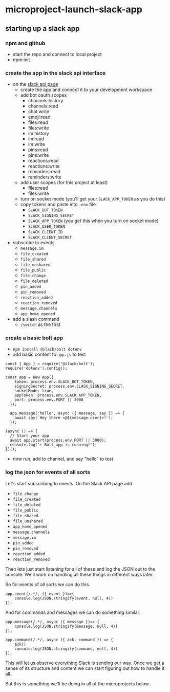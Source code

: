 # microproject-launch-slack-app

## starting up a slack app

### npm and github

* start the repo and connect to local project
* npm init

### create the app in the slack api interface

* on the [slack api page](https://api.slack.com/)
    * create the app and connect it to your development workspace
    * add bot oauth scopes
        * channels:history
        * channels:read
        * chat:write
        * emoji:read
        * files:read
        * files:write
        * im:history
        * im:read
        * im:write
        * pins:read
        * pins:write
        * reactions:read
        * reactions:write
        * reminders:read
        * reminders:write
    * add user scopes (for this project at least)
        * files:read
        * files:write
    * turn on socket mode (you'll get your `SLACK_APP_TOKEN` as you do this)
    * copy tokens and paste into `.env` file
        * `SLACK_BOT_TOKEN`
        * `SLACK_SIGNING_SECRET`
        * `SLACK_APP_TOKEN` (you get this when you turn on socket mode)
        * `SLACK_USER_TOKEN`
        * `SLACK_CLIENT_ID`
        * `SLACK_CLIENT_SECRET`
* subscribe to events
    * `message.im`
    * `file_created`
    * `file_shared`
    * `file_unshared`
    * `file_public`
    * `file_change`
    * `file_deleted`
    * `pin_added`
    * `pin_removed`
    * `reaction_added`
    * `reaction_removed`
    * `message.channels`
    * `app_home_opened`
* add a slash command
    * `/switch` as the first

### create a basic bolt app

* `npm install @slack/bolt dotenv`
* add basic content to `app.js` to test

```
const { App } = require('@slack/bolt');
require('dotenv').config();

const app = new App({
    token: process.env.SLACK_BOT_TOKEN,
    signingSecret: process.env.SLACK_SIGNING_SECRET,
    socketMode: true,
    appToken: process.env.SLACK_APP_TOKEN,
    port: process.env.PORT || 3000
  });
  
  app.message('hello', async ({ message, say }) => {
    await say(`Hey there <@${message.user}>!`);
  });

(async () => {
  // Start your app
  await app.start(process.env.PORT || 3000);
  console.log('⚡️ Bolt app is running!');
})();
```

* now run, add to channel, and say "hello" to test

### log the json for events of all sorts

Let's start subscribing to events. On the Slack API page add
* `file_change`
* `file_created`
* `file_deleted`
* `file_public`
* `file_shared`
* `file_unshared`
* `app_home_opened`
* `message.channels`
* `message.im`
* `pin_added`
* `pin_removed`
* `reaction_added`
* `reaction_removed`

Then lets just start listening for all of these and log the JSON out to the console. We'll work on handling all these things in different ways later.

So for events of all sorts we can do this

```
app.event(/.*/, ({ event })=>{
    console.log(JSON.stringify(event, null, 4))
});
```

And for commands and messages we can do something similar: 

```
app.message(/.*/, async ({ message })=> {
    console.log(JSON.stringify(message, null, 4))
});

app.command(/.*/, async ({ ack, command }) => {
    ack()
    console.log(JSON.stringify(command, null, 4))
});

```

This will let us observe everything Slack is sending our way. Once we get a sense of its structure and content we can start figuring out how to handle it all.

But this is something we'll be doing in all of the microprojects below.